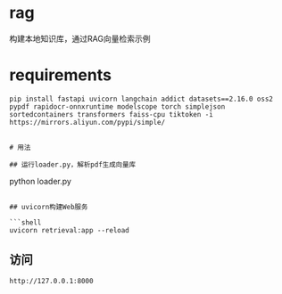 # rag

构建本地知识库，通过RAG向量检索示例

# requirements

```shell
pip install fastapi uvicorn langchain addict datasets==2.16.0 oss2 pypdf rapidocr-onnxruntime modelscope torch simplejson sortedcontainers transformers faiss-cpu tiktoken -i https://mirrors.aliyun.com/pypi/simple/


# 用法

## 运行loader.py，解析pdf生成向量库

```
python loader.py
```

## uvicorn构建Web服务

```shell
uvicorn retrieval:app --reload
```

## 访问

```
http://127.0.0.1:8000
```
